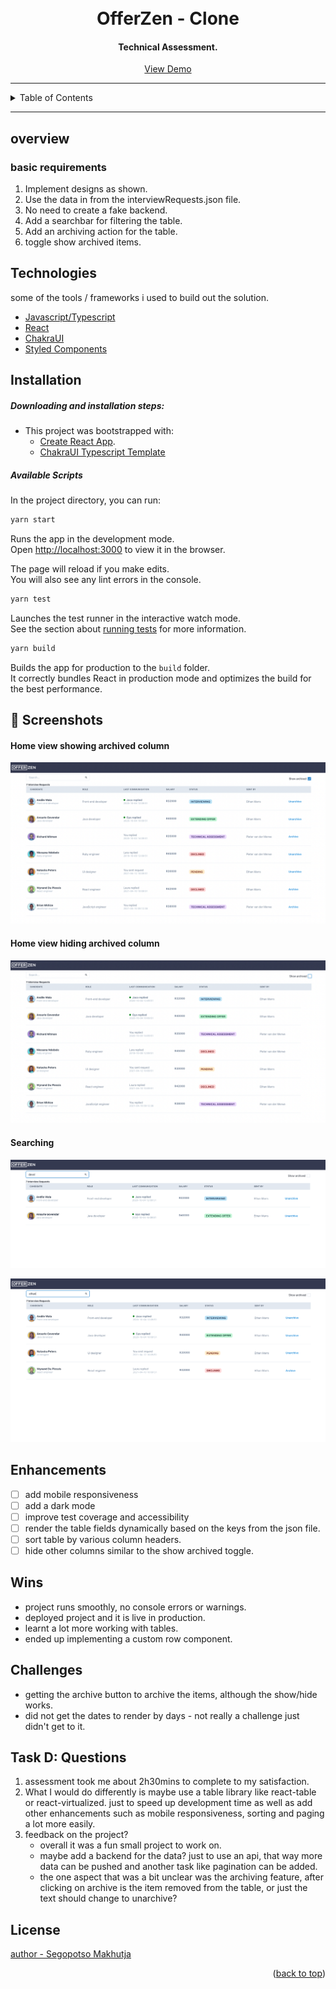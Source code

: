 <div id="top"></div>
<h1 align="center">
  <br>
    OfferZen - Clone
</h1>

<h4 align="center">Technical Assessment.</h4>

<p align="center">
   <a href="https://s-makhutja-offerzen.vercel.app/">View Demo</a>
</p>

--- 

<!-- TABLE OF CONTENTS -->
<details>
  <summary>Table of Contents</summary>
  <ol>
    <li><a href="#overview">Overview</a></li>
    <li><a href="#technologies">Tech Stack</a></li>
    <li><a href="#installation">Installation</a></li>
    <li><a href="#enhancements">Future Enhancements</a> </li>
    <li><a href="#wins">Wins</a> </li>
    <li><a href="#challenges">Challenges</a> </li>
    <li><a href="#questions">Questions</a> </li>
  </ol>
</details>

---

## overview

### basic requirements
1. Implement designs as shown.
2. Use the data in from the interviewRequests.json file.
3. No need to create a fake backend.
4. Add a searchbar for filtering the table.
5. Add an archiving action for the table.
6. toggle show archived items.

## Technologies
some of the tools / frameworks i used to build out the solution.
- [Javascript/Typescript]()
- [React]()
- [ChakraUI](https://chakra-ui.com/guidesgetting-started/cra-guide)
- [Styled Components](https://emotion.sh/docs/typescript)

## Installation
##### Downloading and installation steps:
* This project was bootstrapped with: 
    * [Create React App](https://github.com/facebook/create-react-app).
    * [ChakraUI Typescript Template](https://chakra-ui.com/guidesgetting-started/cra-guide)

##### Available Scripts

In the project directory, you can run:

```sh
yarn start
```

Runs the app in the development mode.<br /> Open
[http://localhost:3000](http://localhost:3000) to view it in the browser.

The page will reload if you make edits.<br /> You will also see any lint errors
in the console.

```sh 
yarn test
```

Launches the test runner in the interactive watch mode.<br /> See the section
about
[running tests](https://facebook.github.io/create-react-app/docs/running-tests)
for more information.

```sh 
yarn build
```

Builds the app for production to the `build` folder.<br /> It correctly bundles
React in production mode and optimizes the build for the best performance.

## 📸 Screenshots

#### Home view showing archived column
![Alt text - Desktop View](/public/Screenshot%202022-04-04%20at%2023.25.56.png?raw=true "Home View Light Mode")
#### Home view hiding archived column
![Alt text - Desktop View expanded](/public/Screenshot%202022-04-04%20at%2023.26.06.png?raw=true)

#### Searching 
![Alt text - Mobile View](/public/Screenshot%202022-04-04%20at%2023.12.38.png?raw=true)

![Alt text - Mobile View Form](/public/Screenshot%202022-04-04%20at%2023.13.16.png?raw=true)


## Enhancements
- [ ] add mobile responsiveness
- [ ] add a dark mode
- [ ] improve test coverage and accessibility
- [ ] render the table fields dynamically based on the keys from the json file.
- [ ] sort table by various column headers.
- [ ] hide other columns similar to the show archived toggle.

## Wins
- project runs smoothly, no console errors or warnings.
- deployed project and it is live in production.
- learnt a lot more working with tables.
- ended up implementing a custom row component.
## Challenges
- getting the archive button to archive the items, although the show/hide works.
- did not get the dates to render by days - not really a challenge just didn't get to it.

## Task D: Questions
1. assessment took me about 2h30mins to complete to my satisfaction.
2. What I would do differently is maybe use a table library like react-table or react-virtualized. just to speed up development time as well as add other enhancements such as mobile responsiveness, sorting and paging a lot more easily.
3. feedback on the project?
    - overall it was a fun small project to work on.
    - maybe add a backend for the data? just to use an api, that way more data can be pushed and another task like pagination can be added.
    - the one aspect that was a bit unclear was the archiving feature, after clicking on archive is the item removed from the table, or just the text should change to unarchive?
## License
[author - Segopotso Makhutja]()
<p align="right">(<a href="#top">back to top</a>)</p>